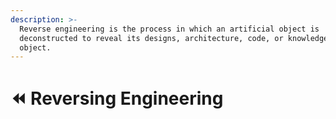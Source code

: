 ```yaml
---
description: >-
  Reverse engineering is the process in which an artificial object is
  deconstructed to reveal its designs, architecture, code, or knowledge of the
  object.
---
```


# ⏪ Reversing Engineering

